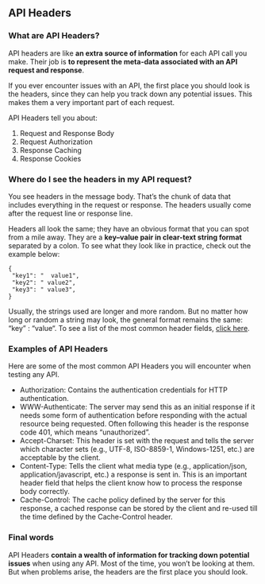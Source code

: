 ## API Headers

### What are API Headers?
API headers are like **an extra source of information** for each API call you make. Their job is **to represent the meta-data associated with an API request and response**.

If you ever encounter issues with an API, the first place you should look is the headers, since they can help you track down any potential issues. This makes them a very important part of each request.

API Headers tell you about:
1. Request and Response Body
2. Request Authorization
3. Response Caching
4. Response Cookies

 ### Where do I see the headers in my API request?

You see headers in the message body. That’s the chunk of data that includes everything in the request or response. The headers usually come after the request line or response line.

Headers all look the same; they have an obvious format that you can spot from a mile away. They are a **key–value pair in clear-text string format** separated by a colon. To see what they look like in practice, check out the example below:
```
{
 "key1": "  value1",
 "key2": " value2",
 "key3": " value3",
}
```
Usually, the strings used are longer and more random. But no matter how long or random a string may look, the general format remains the same: “key” : “value“. To see a list of the most common header fields, [click here](https://en.wikipedia.org/wiki/List_of_HTTP_header_fields).

### Examples of API Headers

Here are some of the most common API Headers you will encounter when testing any API.
* Authorization: Contains the authentication credentials for HTTP authentication.
* WWW-Authenticate: The server may send this as an initial response if it needs some form of authentication before responding with the actual resource being requested. Often following this header is the response code 401, which means “unauthorized”.
* Accept-Charset: This header is set with the request and tells the server which character sets (e.g., UTF-8, ISO-8859-1, Windows-1251, etc.) are acceptable by the client.
* Content-Type:  Tells the client what media type (e.g., application/json, application/javascript, etc.) a response is sent in. This is an important header field that helps the client know how to process the response body correctly.
* Cache-Control: The cache policy defined by the server for this response, a cached response can be stored by the client and re-used till the time defined by the Cache-Control header.

### Final words

API Headers **contain a wealth of information for tracking down potential issues** when using any API.
Most of the time, you won’t be looking at them. But when problems arise, the headers are the first place you should look.